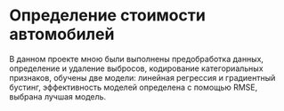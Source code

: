 # Определение стоимости автомобилей

В данном проекте мною были выполнены предобработка данных, определение и удаление выбросов, кодирование категориальных признаков, обучены две модели: линейная регрессия и градиентный бустинг, эффективность моделей определена с помощью RMSE, выбрана лучшая модель.
